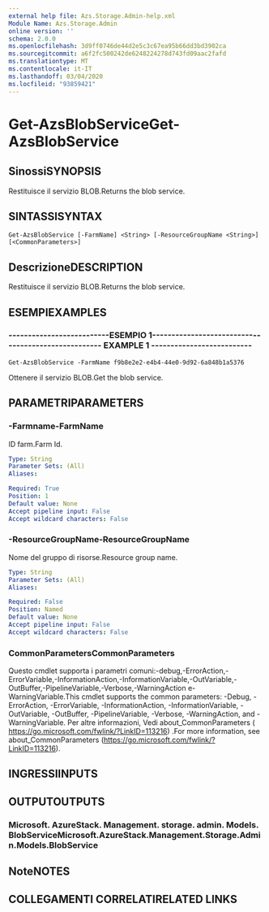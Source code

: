 ```yaml
---
external help file: Azs.Storage.Admin-help.xml
Module Name: Azs.Storage.Admin
online version: ''
schema: 2.0.0
ms.openlocfilehash: 3d9ff0746de44d2e5c3c67ea95b66dd3bd3902ca
ms.sourcegitcommit: a6f2fc500242de6248224278d743fd09aac2fafd
ms.translationtype: MT
ms.contentlocale: it-IT
ms.lasthandoff: 03/04/2020
ms.locfileid: "93859421"
---
```

# <span data-ttu-id="7d596-101">Get-AzsBlobService</span><span class="sxs-lookup"><span data-stu-id="7d596-101">Get-AzsBlobService</span></span>

## <span data-ttu-id="7d596-102">Sinossi</span><span class="sxs-lookup"><span data-stu-id="7d596-102">SYNOPSIS</span></span>
<span data-ttu-id="7d596-103">Restituisce il servizio BLOB.</span><span class="sxs-lookup"><span data-stu-id="7d596-103">Returns the blob service.</span></span>

## <span data-ttu-id="7d596-104">SINTASSI</span><span class="sxs-lookup"><span data-stu-id="7d596-104">SYNTAX</span></span>

```
Get-AzsBlobService [-FarmName] <String> [-ResourceGroupName <String>] [<CommonParameters>]
```

## <span data-ttu-id="7d596-105">Descrizione</span><span class="sxs-lookup"><span data-stu-id="7d596-105">DESCRIPTION</span></span>
<span data-ttu-id="7d596-106">Restituisce il servizio BLOB.</span><span class="sxs-lookup"><span data-stu-id="7d596-106">Returns the blob service.</span></span>

## <span data-ttu-id="7d596-107">ESEMPI</span><span class="sxs-lookup"><span data-stu-id="7d596-107">EXAMPLES</span></span>

### <span data-ttu-id="7d596-108">--------------------------ESEMPIO 1--------------------------</span><span class="sxs-lookup"><span data-stu-id="7d596-108">-------------------------- EXAMPLE 1 --------------------------</span></span>
```
Get-AzsBlobService -FarmName f9b8e2e2-e4b4-44e0-9d92-6a848b1a5376
```

<span data-ttu-id="7d596-109">Ottenere il servizio BLOB.</span><span class="sxs-lookup"><span data-stu-id="7d596-109">Get the blob service.</span></span>

## <span data-ttu-id="7d596-110">PARAMETRI</span><span class="sxs-lookup"><span data-stu-id="7d596-110">PARAMETERS</span></span>

### <span data-ttu-id="7d596-111">-Farmname</span><span class="sxs-lookup"><span data-stu-id="7d596-111">-FarmName</span></span>
<span data-ttu-id="7d596-112">ID farm.</span><span class="sxs-lookup"><span data-stu-id="7d596-112">Farm Id.</span></span>

```yaml
Type: String
Parameter Sets: (All)
Aliases: 

Required: True
Position: 1
Default value: None
Accept pipeline input: False
Accept wildcard characters: False
```

### <span data-ttu-id="7d596-113">-ResourceGroupName</span><span class="sxs-lookup"><span data-stu-id="7d596-113">-ResourceGroupName</span></span>
<span data-ttu-id="7d596-114">Nome del gruppo di risorse.</span><span class="sxs-lookup"><span data-stu-id="7d596-114">Resource group name.</span></span>

```yaml
Type: String
Parameter Sets: (All)
Aliases: 

Required: False
Position: Named
Default value: None
Accept pipeline input: False
Accept wildcard characters: False
```

### <span data-ttu-id="7d596-115">CommonParameters</span><span class="sxs-lookup"><span data-stu-id="7d596-115">CommonParameters</span></span>
<span data-ttu-id="7d596-116">Questo cmdlet supporta i parametri comuni:-debug,-ErrorAction,-ErrorVariable,-InformationAction,-InformationVariable,-OutVariable,-OutBuffer,-PipelineVariable,-Verbose,-WarningAction e-WarningVariable.</span><span class="sxs-lookup"><span data-stu-id="7d596-116">This cmdlet supports the common parameters: -Debug, -ErrorAction, -ErrorVariable, -InformationAction, -InformationVariable, -OutVariable, -OutBuffer, -PipelineVariable, -Verbose, -WarningAction, and -WarningVariable.</span></span> <span data-ttu-id="7d596-117">Per altre informazioni, Vedi about_CommonParameters ( https://go.microsoft.com/fwlink/?LinkID=113216) .</span><span class="sxs-lookup"><span data-stu-id="7d596-117">For more information, see about_CommonParameters (https://go.microsoft.com/fwlink/?LinkID=113216).</span></span>

## <span data-ttu-id="7d596-118">INGRESSI</span><span class="sxs-lookup"><span data-stu-id="7d596-118">INPUTS</span></span>

## <span data-ttu-id="7d596-119">OUTPUT</span><span class="sxs-lookup"><span data-stu-id="7d596-119">OUTPUTS</span></span>

### <span data-ttu-id="7d596-120">Microsoft. AzureStack. Management. storage. admin. Models. BlobService</span><span class="sxs-lookup"><span data-stu-id="7d596-120">Microsoft.AzureStack.Management.Storage.Admin.Models.BlobService</span></span>

## <span data-ttu-id="7d596-121">Note</span><span class="sxs-lookup"><span data-stu-id="7d596-121">NOTES</span></span>

## <span data-ttu-id="7d596-122">COLLEGAMENTI CORRELATI</span><span class="sxs-lookup"><span data-stu-id="7d596-122">RELATED LINKS</span></span>

